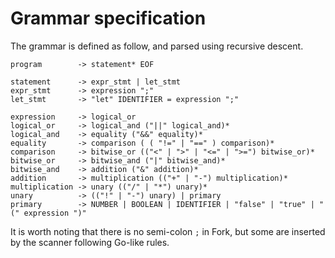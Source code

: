# Grammar specification

The grammar is defined as follow, and parsed using recursive descent.

```
program        -> statement* EOF

statement      -> expr_stmt | let_stmt
expr_stmt      -> expression ";"
let_stmt       -> "let" IDENTIFIER = expression ";"

expression     -> logical_or
logical_or     -> logical_and ("||" logical_and)*
logical_and    -> equality ("&&" equality)*
equality       -> comparison ( ( "!=" | "==" ) comparison)*
comparison     -> bitwise_or (("<" | ">" | "<=" | ">=") bitwise_or)*
bitwise_or     -> bitwise_and ("|" bitwise_and)*
bitwise_and    -> addition ("&" addition)*
addition       -> multiplication (("+" | "-") multiplication)*
multiplication -> unary (("/" | "*") unary)*
unary          -> (("!" | "-") unary) | primary
primary        -> NUMBER | BOOLEAN | IDENTIFIER | "false" | "true" | "(" expression ")"
```

It is worth noting that there is no semi-colon `;` in Fork, but some are inserted by the scanner following Go-like rules.
